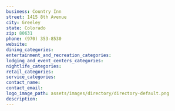 ```yaml
---
business: Country Inn
street: 1415 8th Avenue
city: Greeley
state: Colorado
zip: 80631
phone: (970) 353-8530
website: 
dining_categories: 
entertainment_and_recreation_categories: 
lodging_and_event_centers_categories: 
nightlife_categories: 
retail_categories: 
service_categories: 
contact_name: 
contact_email: 
logo_image_path: assets/images/directory/directory-default.png
description: 
---
```

